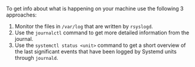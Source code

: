 
To get info about what is happening on your machine use the following 3 approaches:
1.  Monitor the files in `/var/log` that are written by `rsyslogd`.
2.  Use the `journalctl` command to get more detailed information from the journal.
3.  Use the `systemctl status <unit>` command to get a short overview of the last significant events that have been logged by Systemd units through `journald`.